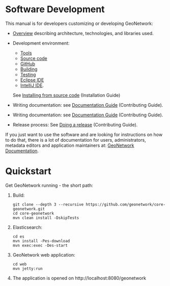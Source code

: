 # Software Development

This manual is for developers customizing or developing GeoNetwork:

* [Overview](OVERVIEW.md) describing architecture, technologies, and libraries used.
* Development environment:

  * [Tools](TOOLS.md)  
  * [Source code](SOURCE.md)
  * [GitHub](GITHUB.md)
  * [Building](BUILDING.md)
  * [Testing](TESTING.md)
  * [Eclipse IDE](ECLIPSE.md)
  * [IntelliJ IDE](INTELLIJ.md).
  
  See [Installing from source code](https://docs.geonetwork-opensource.org/latest/install-guide/installing-from-source-code/) (Installation Guide)

* Writing documentation: see [Documentation Guide](https://docs.geonetwork-opensource.org/latest/devel/docs/) (Contributing Guide).
* Writing documentation: see [Documentation Guide](https://docs.geonetwork-opensource.org/latest/devel/docs/) (Contributing Guide).
* Release process: See [Doing a release](https://docs.geonetwork-opensource.org/latest/contributing/doing-a-release/) (Contributing Guide).

If you just want to use the software and are looking for instructions on how to do that,
there is a lot of documentation for users,  administrators, metadata editors and application
maintainers at: [GeoNetwork Documentation](https://docs.geonetwork-opensource.org/latest/).

# Quickstart

Get GeoNetwork running - the short path:

1. Build:
   ```
   git clone --depth 3 --recursive https://github.com/geonetwork/core-geonetwork.git
   cd core-geonetwork
   mvn clean install -DskipTests
   ```

2. Elasticsearch:
   ```
   cd es
   mvn install -Pes-download
   mvn exec:exec -Des-start
   ```

3. GeoNetwork web application:
   ```
   cd web
   mvn jetty:run
   ```

4. The application is opened on http://localhost:8080/geonetwork 

